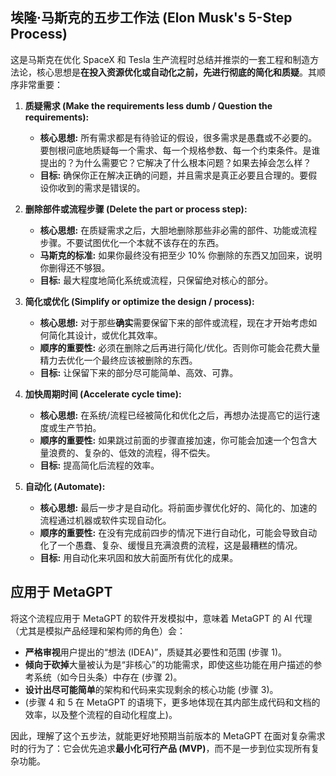 ## 埃隆·马斯克的五步工作法 (Elon Musk's 5-Step Process)

这是马斯克在优化 SpaceX 和 Tesla 生产流程时总结并推崇的一套工程和制造方法论，核心思想是**在投入资源优化或自动化之前，先进行彻底的简化和质疑**。其顺序非常重要：

1. **质疑需求 (Make the requirements less dumb / Question the requirements):**
    * **核心思想:** 所有需求都是有待验证的假设，很多需求是愚蠢或不必要的。要刨根问底地质疑每一个需求、每一个规格参数、每一个约束条件。是谁提出的？为什么需要它？它解决了什么根本问题？如果去掉会怎么样？
    * **目标:** 确保你正在解决正确的问题，并且需求是真正必要且合理的。要假设你收到的需求是错误的。

2. **删除部件或流程步骤 (Delete the part or process step):**
    * **核心思想:** 在质疑需求之后，大胆地删除那些非必需的部件、功能或流程步骤。不要试图优化一个本就不该存在的东西。
    * **马斯克的标准:** 如果你最终没有把至少 10% 你删除的东西又加回来，说明你删得还不够狠。
    * **目标:** 最大程度地简化系统或流程，只保留绝对核心的部分。

3. **简化或优化 (Simplify or optimize the design / process):**
    * **核心思想:** 对于那些**确实**需要保留下来的部件或流程，现在才开始考虑如何简化其设计，或优化其效率。
    * **顺序的重要性:** 必须在删除之后再进行简化/优化。否则你可能会花费大量精力去优化一个最终应该被删除的东西。
    * **目标:** 让保留下来的部分尽可能简单、高效、可靠。

4. **加快周期时间 (Accelerate cycle time):**
    * **核心思想:** 在系统/流程已经被简化和优化之后，再想办法提高它的运行速度或生产节拍。
    * **顺序的重要性:** 如果跳过前面的步骤直接加速，你可能会加速一个包含大量浪费的、复杂的、低效的流程，得不偿失。
    * **目标:** 提高简化后流程的效率。

5. **自动化 (Automate):**
    * **核心思想:** 最后一步才是自动化。将前面步骤优化好的、简化的、加速的流程通过机器或软件实现自动化。
    * **顺序的重要性:** 在没有完成前四步的情况下进行自动化，可能会导致自动化了一个愚蠢、复杂、缓慢且充满浪费的流程，这是最糟糕的情况。
    * **目标:** 用自动化来巩固和放大前面所有优化的成果。

## 应用于 MetaGPT

将这个流程应用于 MetaGPT 的软件开发模拟中，意味着 MetaGPT 的 AI 代理（尤其是模拟产品经理和架构师的角色）会：

* **严格审视**用户提出的“想法 (IDEA)”，质疑其必要性和范围 (步骤 1)。
* **倾向于砍掉**大量被认为是“非核心”的功能需求，即使这些功能在用户描述的参考系统（如今日头条）中存在 (步骤 2)。
* **设计出尽可能简单**的架构和代码来实现剩余的核心功能 (步骤 3)。
* (步骤 4 和 5 在 MetaGPT 的语境下，更多地体现在其内部生成代码和文档的效率，以及整个流程的自动化程度上)。

因此，理解了这个五步法，就能更好地预期当前版本的 MetaGPT 在面对复杂需求时的行为了：它会优先追求**最小化可行产品 (MVP)**，而不是一步到位实现所有复杂功能。
